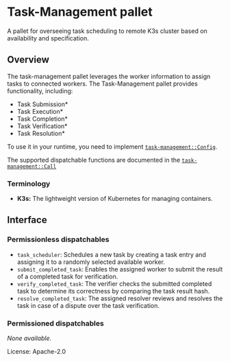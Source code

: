 # Task-Management pallet

A pallet for overseeing task scheduling to remote K3s cluster based on availability and specification.

## Overview

The task-management pallet leverages the worker information to assign tasks to connected workers.
The Task-Management pallet provides functionality, including:

* Task Submission*
* Task Execution*
* Task Completion*
* Task Verification*
* Task Resolution*

To use it in your runtime, you need to implement
[`task-management::Config`](https://example.com/dummy-link).

The supported dispatchable functions are documented in the
[`task-management::Call`](https://example.com/dummy-link)

### Terminology

* **K3s:** The lightweight version of Kubernetes for managing containers.

## Interface

### Permissionless dispatchables

* `task_scheduler`: Schedules a new task by creating a task entry and assigning it to a randomly selected available worker.
* `submit_completed_task`: Enables the assigned worker to submit the result of a completed task for verification.
* `verify_completed_task`: The verifier checks the submitted completed task to determine its correctness by comparing the task result hash.
* `resolve_completed_task`: The assigned resolver reviews and resolves the task in case of a dispute over the task verification.

### Permissioned dispatchables

_None available._

License: Apache-2.0
